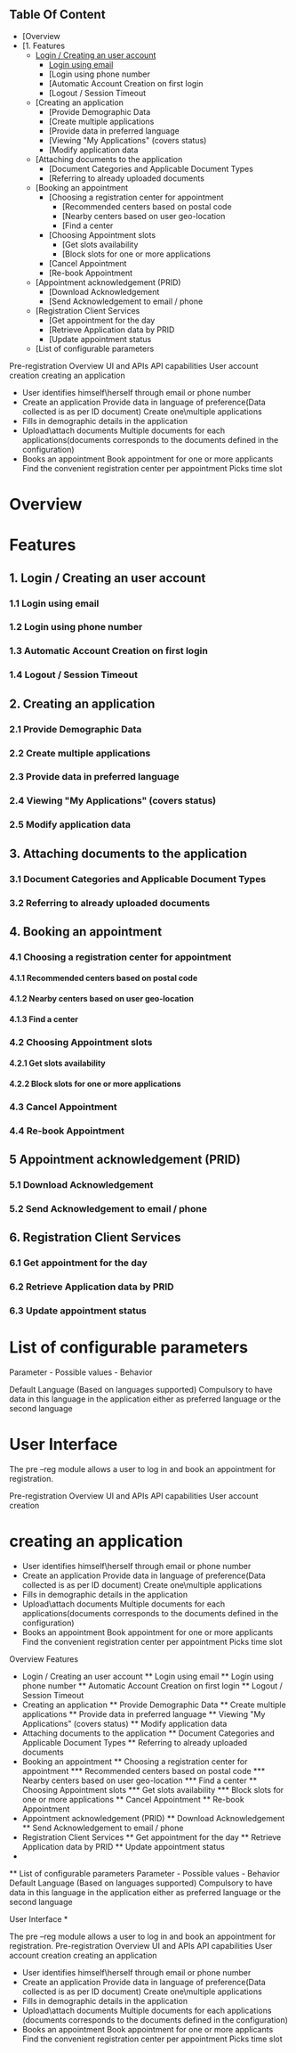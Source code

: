 ## Table Of Content

* [Overview
* [1. Features
  * [Login / Creating an user account]()
    * [Login using email]()
    * [Login using phone number
    * [Automatic Account Creation on first login
    * [Logout / Session Timeout
  * [Creating an application
    * [Provide Demographic Data
    * [Create multiple applications
    * [Provide data in preferred language
    * [Viewing "My Applications" (covers status)
    * [Modify application data
  * [Attaching documents to the application
    * [Document Categories and Applicable Document Types
    * [Referring to already uploaded documents
  * [Booking an appointment
    * [Choosing a registration center for appointment
      * [Recommended centers based on postal code
      * [Nearby centers based on user geo-location
      * [Find a center
    * [Choosing Appointment slots
      * [Get slots availability
      * [Block slots for one or more applications
    * [Cancel Appointment
    * [Re-book Appointment
  * [Appointment acknowledgement (PRID)
    * [Download Acknowledgement
    * [Send Acknowledgement to email / phone
  * [Registration Client Services
    * [Get appointment for the day
    * [Retrieve Application data by PRID
    * [Update appointment status
  * [List of configurable parameters


Pre-registration Overview
UI and APIs
API capabilities 
User account creation
creating an application
* User identifies himself\herself through email or phone number
* Create an application
Provide data in language of preference(Data collected is as per ID document)
Create one\multiple applications
* Fills in demographic details in the application
* Upload\attach documents
Multiple documents for each applications(documents corresponds to the documents defined in the configuration)
* Books an appointment
Book appointment for one or more applicants
Find the convenient registration center per appointment
Picks time slot 










# Overview
# Features
## 1. Login / Creating an user account
### 1.1 Login using email
### 1.2 Login using phone number
### 1.3 Automatic Account Creation on first login
### 1.4 Logout / Session Timeout
## 2. Creating an application
### 2.1 Provide Demographic Data
### 2.2 Create multiple applications
### 2.3 Provide data in preferred language
### 2.4 Viewing "My Applications" (covers status)
### 2.5 Modify application data
## 3. Attaching documents to the application
### 3.1 Document Categories and Applicable Document Types
### 3.2 Referring to already uploaded documents
## 4. Booking an appointment
### 4.1 Choosing a registration center for appointment
#### 4.1.1 Recommended centers based on postal code
#### 4.1.2 Nearby centers based on user geo-location
#### 4.1.3 Find a center
### 4.2 Choosing Appointment slots
#### 4.2.1 Get slots availability
#### 4.2.2 Block slots for one or more applications
### 4.3 Cancel Appointment
### 4.4 Re-book Appointment
## 5 Appointment acknowledgement (PRID)
### 5.1 Download Acknowledgement
### 5.2 Send Acknowledgement to email / phone
## 6. Registration Client Services
### 6.1 Get appointment for the day
### 6.2 Retrieve Application data by PRID
### 6.3 Update appointment status
# List of configurable parameters
Parameter - Possible values - Behavior

Default Language (Based on languages supported) Compulsory to have data in this language in the application either as preferred language or the second language


# User Interface
The pre –reg module allows a user to log in and book an appointment for registration.

Pre-registration Overview
UI and APIs
API capabilities 
User account creation
# creating an application
* User identifies himself\herself through email or phone number
* Create an application
Provide data in language of preference(Data collected is as per ID document)
Create one\multiple applications
* Fills in demographic details in the application
* Upload\attach documents
Multiple documents for each applications(documents corresponds to the documents defined in the configuration)
* Books an appointment
Book appointment for one or more applicants
Find the convenient registration center per appointment
Picks time slot 






Overview
Features
* Login / Creating an user account
** Login using email
** Login using phone number
** Automatic Account Creation on first login
** Logout / Session Timeout
* Creating an application
** Provide Demographic Data
** Create multiple applications
** Provide data in preferred language
** Viewing "My Applications" (covers status)
** Modify application data
* Attaching documents to the application
** Document Categories and Applicable Document Types
** Referring to already uploaded documents
* Booking an appointment
** Choosing a registration center for appointment
*** Recommended centers based on postal code
*** Nearby centers based on user geo-location
*** Find a center
** Choosing Appointment slots
*** Get slots availability
*** Block slots for one or more applications
** Cancel Appointment
** Re-book Appointment
* Appointment acknowledgement (PRID)
** Download Acknowledgement
** Send Acknowledgement to email / phone
* Registration Client Services
** Get appointment for the day
** Retrieve Application data by PRID
** Update appointment status
* 
** List of configurable parameters
Parameter - Possible values - Behavior
Default Language (Based on languages supported) Compulsory to have data in this language in the application either as preferred language or the second language


User Interface
* 


The pre –reg module allows a user to log in and book an appointment for registration.
Pre-registration Overview
UI and APIs
API capabilities 
User account creation
creating an application
* User identifies himself\herself through email or phone number
* Create an application
Provide data in language of preference(Data collected is as per ID document)
Create one\multiple applications
* Fills in demographic details in the application
* Upload\attach documents
Multiple documents for each applications (documents corresponds to the documents defined in the configuration)
* Books an appointment
Book appointment for one or more applicants
Find the convenient registration center per appointment
Picks time slot 

